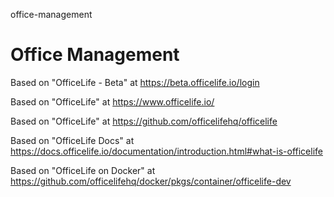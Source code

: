 office-management
# Office Management

Based on "OfficeLife - Beta" at https://beta.officelife.io/login

Based on "OfficeLife" at https://www.officelife.io/

Based on "OfficeLife" at https://github.com/officelifehq/officelife

Based on "OfficeLife Docs" at https://docs.officelife.io/documentation/introduction.html#what-is-officelife

Based on "OfficeLife on Docker" at https://github.com/officelifehq/docker/pkgs/container/officelife-dev
